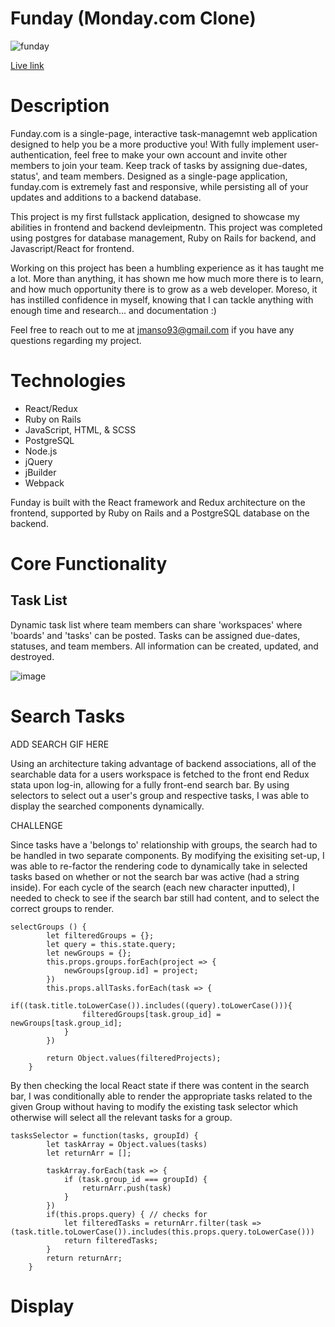 # Funday (Monday.com Clone)

![funday](https://user-images.githubusercontent.com/63963324/154087129-c97df329-888d-4ce3-8091-84534f80c04e.png)

[Live link](https://funday-aa.herokuapp.com/?#) 

# Description 

Funday.com is a single-page, interactive task-managemnt web application designed to help you be a more productive you! With fully implement user-authentication, feel
free to make your own account and invite other members to join your team. Keep track of tasks by assigning due-dates, status', and team members. Designed as a single-page application, funday.com is extremely fast and responsive, while persisting all of your updates and additions to a backend database. 

This project is my first fullstack application, designed to showcase my abilities in frontend and backend devleipmentn. This project was completed
using postgres for database management, Ruby on Rails for backend, and Javascript/React for frontend. 

Working on this project has been a humbling experience as it has taught me a lot. More than anything, it has shown me how much more there is to 
learn, and how much opportunity there is to grow as a web developer. Moreso, it has instilled confidence in myself, knowing that I can tackle anything
with enough time and research... and documentation :)  

Feel free to reach out to me at jmanso93@gmail.com if you have any questions regarding my project.

# Technologies 

- React/Redux
- Ruby on Rails
- JavaScript, HTML, & SCSS
- PostgreSQL
- Node.js
- jQuery
- jBuilder
- Webpack

Funday is built with the React framework and Redux architecture on the frontend, supported by Ruby on Rails and a PostgreSQL database on the backend.

# Core Functionality

## Task List

Dynamic task list where team members can share 'workspaces' where 'boards' and 'tasks' can be posted. Tasks can be assigned due-dates, statuses, and team members. All information can be created, updated, and destroyed. 

![image](https://user-images.githubusercontent.com/63963324/154088778-223bce01-8515-4acd-bd78-c37f4c1ae150.png)

# Search Tasks

ADD SEARCH GIF HERE

Using an architecture taking advantage of backend associations, all of the searchable data for a users workspace is fetched to the front end Redux stata upon log-in, allowing for a fully front-end search bar. By using selectors to select out a user's group and respective tasks, I was able to display the searched components dynamically.

CHALLENGE

Since tasks have a 'belongs to' relationship with groups, the search had to be handled in two separate components. By modifying the exisiting set-up, I was able to re-factor the rendering code to dynamically take in selected tasks based on whether or not the search bar was active (had a string inside). For each cycle of the search (each new character inputted), I needed to check to see if the search bar still had content, and to select the correct groups to render.

```
selectGroups () {
        let filteredGroups = {};
        let query = this.state.query;
        let newGroups = {};
        this.props.groups.forEach(project => {
            newGroups[group.id] = project;
        })
        this.props.allTasks.forEach(task => {
            if((task.title.toLowerCase()).includes((query).toLowerCase())){
                filteredGroups[task.group_id] = newGroups[task.group_id];
            }
        })
        
        return Object.values(filteredProjects);
    }
```

By then checking the local React state if there was content in the search bar, I was conditionally able to render the appropriate tasks related to the given Group without having to modify the existing task selector which otherwise will select all the relevant tasks for a group. 

```
tasksSelector = function(tasks, groupId) {
        let taskArray = Object.values(tasks)
        let returnArr = [];
    
        taskArray.forEach(task => {
            if (task.group_id === groupId) {
                returnArr.push(task)    
            }
        })
        if(this.props.query) { // checks for 
            let filteredTasks = returnArr.filter(task => (task.title.toLowerCase()).includes(this.props.query.toLowerCase()))
            return filteredTasks;
        }
        return returnArr; 
    }
```
# Display
